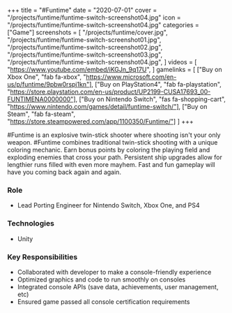 +++
title = "#Funtime"
date = "2020-07-01"
cover = "/projects/funtime/funtime-switch-screenshot04.jpg"
icon = "/projects/funtime/funtime-switch-screenshot04.jpg"
categories = ["Game"]
screenshots = [
    "/projects/funtime/cover.jpg",
    "/projects/funtime/funtime-switch-screenshot01.jpg",
    "/projects/funtime/funtime-switch-screenshot02.jpg",
    "/projects/funtime/funtime-switch-screenshot03.jpg",
    "/projects/funtime/funtime-switch-screenshot04.jpg",
]
videos = [
    "https://www.youtube.com/embed/iKGJn_9q17U",
]
gamelinks = [
    ["Buy on Xbox One", "fab fa-xbox", "https://www.microsoft.com/en-us/p/funtime/9pbw0rspj1kn"],
    ["Buy on PlayStation4", "fab fa-playstation", "https://store.playstation.com/en-us/product/UP2199-CUSA17693_00-FUNTIMENA0000000"],
    ["Buy on Nintendo Switch", "fas fa-shopping-cart", "https://www.nintendo.com/games/detail/funtime-switch/"],
    ["Buy on Steam", "fab fa-steam", "https://store.steampowered.com/app/1100350/Funtime/"]
]
+++

#Funtime is an explosive twin-stick shooter where shooting isn't your only weapon. #Funtime combines traditional twin-stick shooting with a unique coloring mechanic. Earn bonus points by coloring the playing field and exploding enemies that cross your path. Persistent ship upgrades allow for lengthier runs filled with even more mayhem. Fast and fun gameplay will have you coming back again and again.

### Role
* Lead Porting Engineer for Nintendo Switch, Xbox One, and PS4

### Technologies
* Unity

### Key Responsibilities
* Collaborated with developer to make a console-friendly experience
* Optimized graphics and code to run smoothly on consoles
* Integrated console APIs (save data, achievements, user management, etc)
* Ensured game passed all console certification requirements 